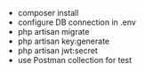 - composer install
- configure DB connection in .env
- php artisan migrate
- php artisan key:generate
- php artisan jwt:secret
- use Postman collection for test
